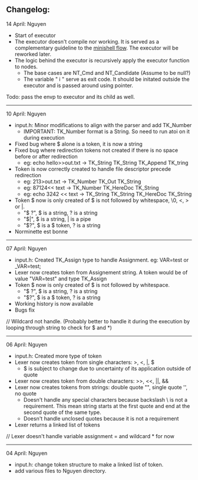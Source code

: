 ## Changelog:

14 April: Nguyen

- Start of executor
- The executor doesn't compile nor working. It is served as a complementary guideline to the [minishell flow](https://www.figma.com/board/Jq8jCcA387ejD9taclT17H/Minishell-flow?node-id=0-1&t=2iSGymJoeilHbcG0-1).
  The executor will be reworked later.
- The logic behind the executor is recursively apply the executor function to nodes.
    - The base cases are NT_Cmd and NT_Candidate (Assume to be null?)
    - The variable " i " serve as exit code. It should be initated outside the executor and is passed around using pointer.
 
Todo: pass the envp to executor and its child as well.

----------------
10 April: Nguyen
- input.h: Minor modifications to align with the parser and add TK_Number
    - IMPORTANT: TK_Number format is a String. So need to run atoi on it during execution
- Fixed bug where $ alone is a token, it is now a string
- Fixed bug where redirection tokens not created if there is no space before or after redirection
    - eg: echo hello>>out.txt -> TK_String TK_String TK_Append TK_tring
- Token is now correctly created to handle file descriptor precede redirection
    - eg: 213>out.txt -> TK_Number TK_Out TK_String
    - eg: 87124<< text -> TK_Number TK_HereDoc TK_String
    - eg: echo 3242 << text -> TK_String TK_String TK_HereDoc TK_String
- Token $ now is only created of $ is not followed by whitespace, \0, <, > or |. 
    - "$ ?", $ is a string, ? is a string
    - "$|", $ is a string, | is a pipe
    - "$?", $ is a $ token, ? is a string
- Norminette est bonne

----------------
07 April: Nguyen
- input.h: Created TK_Assign type to handle Assignment. eg: VAR=test or _VAR=test;
- Lexer now creates token from Assignement string. A token would be of value "VAR=test" and type TK_Assign
- Token $ now is only created of $ is not followed by whitespace. 
    - "$ ?", $ is a string, ? is a string
    - "$?", $ is a $ token, ? is a string
- Working history is now available
- Bugs fix

// Wildcard not handle.
  (Probably better to handle it during the execution by looping through string to check for $ and *)

----------------
06 April: Nguyen
- input.h: Created more type of token
- Lexer now creates token from single characters: >, <, |, $ 
    - $ is subject to change due to uncertainty of its application outside of quote
- Lexer now creates token from double characters: >>, <<, ||, &&
- Lexer now creates tokens from strings: double quote "", single quote '', no quote
    - Doesn't handle any special characters because backslash \ is not a requirement.
      This mean string starts at the first quote and end at the second quote of the same type.
    - Doesn't handle unclosed quotes because it is not a requirement
- Lexer returns a linked list of tokens

// Lexer doesn't handle variable assignment = and wildcard * for now

----------------
04 April: Nguyen
- input.h: change token structure to make a linked list of token.
- add various files to Nguyen directory.
